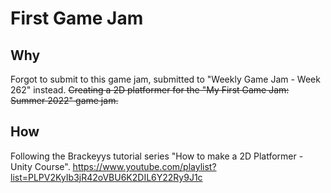 # First Game Jam

## Why
Forgot to submit to this game jam, submitted to "Weekly Game Jam - Week 262" instead.
~~Creating a 2D platformer for the "My First Game Jam: Summer 2022" game jam.~~ 

## How
Following the Brackeyys tutorial series "How to make a 2D Platformer - Unity Course".
https://www.youtube.com/playlist?list=PLPV2KyIb3jR42oVBU6K2DIL6Y22Ry9J1c
